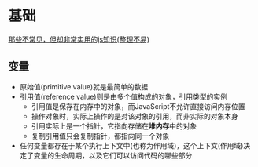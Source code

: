 # 基础

[那些不常见，但却非常实用的js知识(整理不易)](https://segmentfault.com/a/1190000023111128)

## 变量

- 原始值(primitive value)就是最简单的数据
- 引用值(reference value)则是由多个值构成的对象，引用类型的实例
  - 引用值是保存在内存中的对象，而JavaScript不允许直接访问内存位置
  - 操作对象时，实际上操作的是对该对象的引用，而非实际的对象本身
  - 引用实际上是一个指针，它指向存储在**堆内存**中的对象
  - 复制引用值只会复制指针，都指向同一个对象
- 任何变量都存在于某个执行上下文中(也称为作用域)，这个上下文(作用域)决定了变量的生命周期，以及它们可以访问代码的哪些部分

